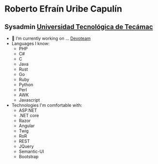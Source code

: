 # Roberto Efraín Uribe Capulín
## Sysadmin [Universidad Tecnológica de Tecámac](http://www.uttecamac.edu.mx)


- 🔭 I’m currently working on ... [Devoteam](http://mx.devoteam.com)
- Languages I know:
    - PHP
    - C#
    - C
    - Java
    - Rust
    - Go
    - Ruby
    - Python
    - Perl
    - AWK
    - Javascript
- Technologies I'm comfortable with:
    - ASP.NET
    - .NET core
    - Razor
    - Angular
    - Twig
    - RoR
    - REST
    - JQuery
    - Semantic-UI
    - Bootstrap
<!-- 
- 🌱 I’m currently learning OpenApi
- 👯 I’m looking to collaborate on ...
- 🤔 I’m looking for help with ...
- 💬 Ask me about ...
- 📫 How to reach me: ...
- 😄 Pronouns: ...
- ⚡ Fun fact: ...
-->
